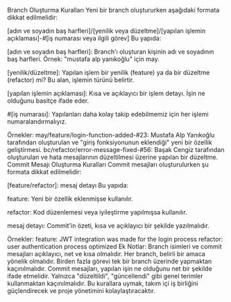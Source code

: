 Branch Oluşturma Kuralları
Yeni bir branch oluştururken aşağıdaki formata dikkat edilmelidir:

[adın ve soyadın baş harfleri]/[yenilik veya düzeltme]/[yapılan işlemin açıklaması]-#[iş numarası veya ilgili görev] Bu yapıda:

[adın ve soyadın baş harfleri]: Branch'ı oluşturan kişinin adı ve soyadının baş harfleri. Örnek: "mustafa alp yanıkoğlu" için may.

[yenilik/düzeltme]: Yapılan işlem bir yenilik (feature) ya da bir düzeltme (refactor) mi? Bu alan, işlemin türünü belirtir.

[yapılan işlemin açıklaması]: Kısa ve açıklayıcı bir işlem detayı. İşin ne olduğunu basitçe ifade eder.

#[iş numarası]: Yapılanları daha kolay takip edebilmemiz için her işlemi numaralandırmalıyız.

Örnekler:
may/feature/login-function-added-#23: Mustafa Alp Yanıkoğlu tarafından oluşturulan ve "giriş fonksiyonunun eklendiği" yeni bir özellik geliştirmesi.
bc/refactor/error-message-fixed-#56: Başak Cengiz tarafından oluşturulan ve hata mesajlarının düzeltilmesi üzerine yapılan bir düzeltme.
Commit Mesajı Oluşturma Kuralları
Commit mesajları oluşturulurken şu formata dikkat edilmelidir:

[feature/refactor]: mesaj detayı Bu yapıda:

feature: Yeni bir özellik eklenmişse kullanılır.

refactor: Kod düzenlemesi veya iyileştirme yapılmışsa kullanılır.

mesaj detayı: Commit'in özeti, kısa ve açıklayıcı bir şekilde yazılmalıdır.

Örnekler:
feature: JWT integration was made for the login process
refactor: user authentication process optimized
Ek Notlar:
Branch isimleri ve commit mesajları açıklayıcı, net ve kısa olmalıdır.
Her branch, belirli bir amaca yönelik olmalıdır. Birden fazla görevi tek bir branch üzerinde yapmaktan kaçınılmalıdır.
Commit mesajları, yapılan işin ne olduğunu net bir şekilde ifade etmelidir. Yalnızca "düzeltildi", "güncellendi" gibi genel terimler kullanmaktan kaçınılmalıdır.
Bu kurallara uymak, takım içi iş birliğini güçlendirecek ve proje yönetimini kolaylaştıracaktır.
